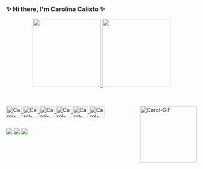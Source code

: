 ### ✨ Hi there, I'm Carolina Calixto ✨

<div align="center">
  <a href="https://github.com/calixtocarolina">
  <img height="180em" src="https://github-readme-stats.vercel.app/api?username=calixtocarolina&show_icons=true&theme=vue&include_all_commits=true&count_private=true"/>
  <img height="180em" src="https://github-readme-stats.vercel.app/api/top-langs/?username=calixtocarolina&layout=compact&langs_count=7&theme=vue"/>
</div>
  
##
  
<div style="display: inline_block"><br>
<img align="center" alt="Carol-HTML" height="30" width="40" src="https://cdn.jsdelivr.net/gh/devicons/devicon/icons/html5/html5-plain.svg">   
 <img align="center" alt="Carol-CSS" height="30" width="40" src="https://cdn.jsdelivr.net/gh/devicons/devicon/icons/css3/css3-plain.svg">
<img align="center" alt="Carol-JS" height="30" width="40" src="https://cdn.jsdelivr.net/gh/devicons/devicon/icons/javascript/javascript-plain.svg">
<img align="center" alt="Carol-KOTLIN" height="30" width="40" src="https://cdn.jsdelivr.net/gh/devicons/devicon/icons/kotlin/kotlin-plain.svg">   
<img align="center" alt="Carol-ANDROID" height="30" width="40" src="https://cdn.jsdelivr.net/gh/devicons/devicon/icons/androidstudio/androidstudio-plain.svg">
<img align="center" alt="Carol-GIT" height="30" width="40" src="https://cdn.jsdelivr.net/gh/devicons/devicon/icons/git/git-plain.svg">
<img align="right" alt="Carol-GIF" height="150" width="150" src="https://cdn.discordapp.com/attachments/869389801843990528/1007037415678025788/download20220805214418.png">
</div> 
  
  ##
  
  <div>
    <a href="https://twitter.com/calistogalillei" target="_blank"> <img src="https://img.shields.io/badge/Twitter-1DA1F2?style=for-the-badge&logo=twitter&logoColor=white" target="_blank"></a>
    <a href="https://www.instagram.com/calistogalilei/" target="_blank"> <img src="https://img.shields.io/badge/Instagram-E4405F?style=for-the-badge&logo=instagram&logoColor=white" target="_blank"></a>
      <a href="https://www.linkedin.com/in/carolinacalixtodev/" target="_blank"> <img src="https://img.shields.io/badge/LinkedIn-0077B5?style=for-the-badge&logo=linkedin&logoColor=white" target="_blank"></a>
    <a href="mailto:carolinacalixtodev@gmail.com> <img src="https://img.shields.io/badge/Gmail-D14836?style=for-the-badge&logo=gmail&logoColor=white" target="_blank"></a>
  </div>
          
